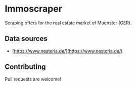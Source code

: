 # Immoscraper

Scraping offers for the real estate market of Muenster (GER).

## Data sources

* [https://www.nestoria.de/](https://www.nestoria.de/)

## Contributing

Pull requests are welcome!
